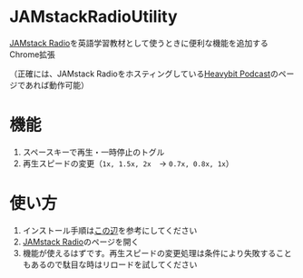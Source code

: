 # JAMstackRadioUtility

[JAMstack Radio](https://www.heavybit.com/library/podcasts/jamstack-radio/)を英語学習教材として使うときに便利な機能を追加するChrome拡張

（正確には、JAMstack Radioをホスティングしている[Heavybit Podcast](https://www.heavybit.com/library/podcasts)のページであれば動作可能）

# 機能

1. スペースキーで再生・一時停止のトグル
2. 再生スピードの変更（`1x, 1.5x, 2x`　→ `0.7x, 0.8x, 1x`）

# 使い方

1. インストール手順は[この辺](https://support.google.com/chrome/a/answer/2714278?hl=ja)を参考にしてください
2. [JAMstack Radio](https://www.heavybit.com/library/podcasts/jamstack-radio/)のページを開く
3. 機能が使えるはずです。再生スピードの変更処理は条件により失敗することもあるので駄目な時はリロードを試してください
